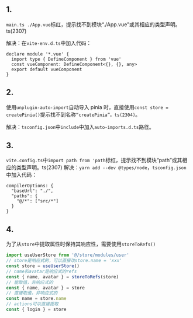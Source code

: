 

## 1. 
`main.ts ./App.vue`标红，提示找不到模块“./App.vue”或其相应的类型声明。ts(2307)

解决：在`vite-env.d.ts`中加入代码：
```
declare module '*.vue' {
  import type { DefineComponent } from 'vue'
  const vueComponent: DefineComponent<{}, {}, any>
  export default vueComponent
}
```
## 2. 
使用`unplugin-auto-import`自动导入 pinia 时，直接使用`const store = createPinia()`提示找不到名称`“createPinia”。ts(2304)`。

解决：`tsconfig.json`中`include`中加入`auto-imports.d.ts`路径。
## 3. 
`vite.config.ts`中`import path from 'path`标红，提示找不到模块“path”或其相应的类型声明。ts(2307)
解决：`yarn add --dev @types/node`，`tsconfig.json`中加入代码：
```
compilerOptions: {
  "baseUrl": "./",
  "paths": {
    "@/*": ["src/*"]
  }
}
```
## 4.
为了从`store`中提取属性时保持其响应性，需要使用`storeToRefs()`
```js
import useUserStore from '@/store/modules/user'
// store是响应式的，可以直接改store.name = 'xxx'
const store = useUserStore()
// name和avatar是响应式的refs
const { name, avatar } = storeToRefs(store)
// 能取值，非响应式的
const { name, avatar } = store
// 直接取值，非响应式的
const name = store.name
// actions可以直接提取
const { login } = store